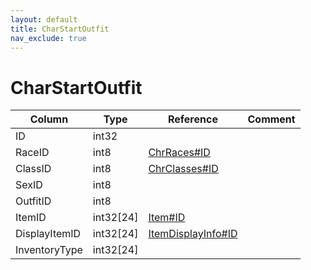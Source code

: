 ```yaml
---
layout: default
title: CharStartOutfit
nav_exclude: true
---
```

# CharStartOutfit

| Column | Type | Reference | Comment |
|--------|------|-----------|---------|
|ID|int32|||
|RaceID|int8|[ChrRaces#ID](ChrRaces)||
|ClassID|int8|[ChrClasses#ID](ChrClasses)||
|SexID|int8|||
|OutfitID|int8|||
|ItemID|int32[24]|[Item#ID](Item)||
|DisplayItemID|int32[24]|[ItemDisplayInfo#ID](ItemDisplayInfo)||
|InventoryType|int32[24]|||
